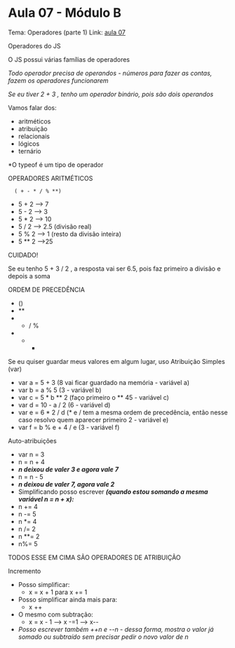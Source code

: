 # Aula 07 - Módulo B

Tema: Operadores (parte 1)
Link: [aula 07](https://youtu.be/hZG9ODUdxHo)


Operadores do JS

O JS possui várias famílias de operadores

*Todo operador precisa de operandos - números para fazer as contas, fazem os operadores funcionarem*

*Se eu tiver 2 + 3 , tenho um operador binário, pois são dois operandos*

Vamos falar dos:

- aritméticos
- atribuição
- relacionais
- lógicos
- ternário

*O typeof é um tipo de operador

OPERADORES ARITMÉTICOS 

      ( + - * / % **)

- 5 + 2 —> 7
- 5 - 2 —> 3
- 5 * 2 —> 10
- 5 / 2 —> 2.5 (divisão real)
- 5 % 2 —> 1 (resto da divisão inteira)
- 5 ** 2 —>25

CUIDADO!

Se eu tenho 5 + 3 / 2 , a resposta vai ser 6.5, pois faz primeiro a divisão e depois a soma

ORDEM DE PRECEDÊNCIA

- ()
- **
- *  /  %
- + -

Se eu quiser guardar meus valores em algum lugar, uso Atribuição Simples (var)

- var a = 5 + 3       (8 vai ficar guardado na memória - variável a)
- var b = a % 5      (3 - variável b)
- var c = 5 * b ** 2  (faço primeiro o ** 45 - variável c)
- var d = 10 - a / 2    (6 - variável d)
- var e = 6 * 2 / d      (* e / tem a mesma ordem de precedência, então nesse caso resolvo quem aparecer primeiro  2 - variável e)
- var f = b % e + 4 / e  (3 - variável f)

Auto-atribuições

- var n = 3
- n = n + 4
- ***n deixou de valer 3 e agora vale 7***
- n = n - 5
- ***n deixou de valer 7, agora vale 2***
- Simplificando posso escrever ***(quando estou somando a mesma variável      n = n + x):***
- n += 4
- n -= 5
- n *= 4
- n /= 2
- n **= 2
- n%= 5

TODOS ESSE EM CIMA SÃO  OPERADORES DE ATRIBUIÇÃO

Incremento

- Posso simplificar:
    - x = x + 1 para x += 1
- Posso simplificar ainda mais para:
    - x ++
- O mesmo com subtração:
    - x = x - 1 —> x -=1 —> x--
- *Posso escrever também ++n e --n - dessa forma, mostra o valor já somado ou subtraído sem precisar pedir o novo valor de n*